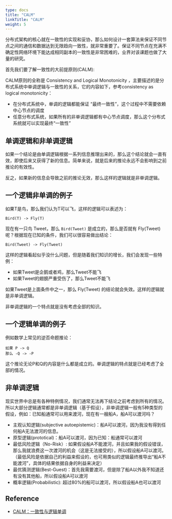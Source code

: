 ```yaml
---
type: docs
title: "CALM"
linkTitle: "CALM"
weight: 5
---
```


分布式架构的核心就在一致性的实现和妥协，那么如何设计一套算法来保证不同节点之间的通信和数据达到无限趋向一致性，就非常重要了。保证不同节点在充满不确定性网络环境下能达成相同副本的一致性是非常困难的，业界对该课题也做了大量的研究。

首先我们要了解一致性的大前提原则(CALM):

CALM原则的全称是 Consistency and Logical Monotonicity ，主要描述的是分布式系统中单调逻辑与一致性的关系，它的内容如下，参考consistency as logical monotonicity：

- 在分布式系统中，单调的逻辑都能保证 “最终一致性”，这个过程中不需要依赖中心节点的调度
- 任意分布式系统，如果所有的非单调逻辑都有中心节点调度，那么这个分布式系统就可以实现最终“一致性”

## 单调逻辑和非单调逻辑

如果一个结论是由单调逻辑根据一系列信息推理出来的，那么这个结论就会一直有效，即使后来又获得了新的信息。简单来说，就是后来的推论永远不会影响到之前推论的有效性。

反之，如果新的信息会导致之前的推论无效，那么这样的逻辑就是非单调逻辑。

## 一个逻辑非单调的例子

如果T是鸟，那么我们认为T可以飞，这样的逻辑可以表述为：

```
Bird(T) -> Fly(T)
```

现在有一只鸟 Tweet，那么 `Bird(Tweet)` 是成立的，那么是否就有 Fly(Tweet) 呢？根据现在已知的条件，我们可以很容易做出结论：

```
Bird(Tweet) -> Fly(Tweet)
```

这样的逻辑看起似乎没什么问题，但是随着我们知识的增长，我们会发现一些特例：

- 如果Tweet是企鹅或者鸡，那么Tweet不能飞
- 如果Tweet的翅膀严重受伤了，那么Tweet不能飞

如果Tweet是上面条件中之一，那么 Fly(Tweet) 的结论就会失效。这样的逻辑就是非单调逻辑。

非单调逻辑的一个特点就是没有考虑全部的知识。

## 一个逻辑单调的例子

例如数学上常见的逆否命题推论：

```
如果 P -> Q
那么 -Q -> -P
```

这个推论无论P和Q的内容是什么都是成立的。单调逻辑的特点就是已经考虑了全部的情况。

## 非单调逻辑

现实世界中总是有各种特例情况，我们通常无法再下结论之前考虑到所有的情况。所以大部分逻辑通常都是非单调逻辑（基于假设），非单调逻辑一般有5种类型的假设，例如：已知船通常可以用来渡河，现在有一艘船A，船A可以渡河吗？

- 主观认知逻辑(subjective autoepistemic)：船A可以渡河，因为我没有得到任何船A无法渡河的信息。
- 原型逻辑(prototical)：船A可以渡河，因为已知：船通常可以渡河
- 最低风险逻辑（No-Risk）: 如果假设船A不能渡河，并且如果我的假设错误，那么我就浪费这一次渡河的机会（这是无法接受的），所以假设船A可以渡河。（最低风险是依据自己的利益来假设的，也可用类似的逻辑最终推导出“船A不能渡河”，具体的结果依据自身的利益来决定）
- 最优猜测逻辑(Best-Guest)：首先我需要渡河，但是除了船A以外我不知道还有没有其他船，所以假设船A可以渡河
- 概率逻辑(Probabilistic): 超过80%的船可以渡河，所以假设船A也可以渡河

## Reference

- [CALM：一致性与逻辑单调](https://lfwen.site/2018/05/13/calm/)